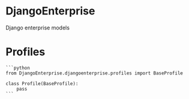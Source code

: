 # DjangoEnterprise
Django enterprise models

# Profiles

    ```python
    from DjangoEnterprise.djangoenterprise.profiles import BaseProfile
    
    class Profile(BaseProfile):
        pass
    ```

